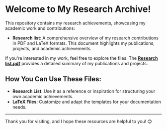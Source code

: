 # Welcome to My Research Archive!

This repository contains my research achievements, showcasing my academic work and contributions:

- **Research list**: A comprehensive overview of my research contributions in PDF and LaTeX formats. This document highlights my publications, projects, and academic achievements.

If you're interested in my work, feel free to explore the files. The **[Research list.pdf](https://github.com/dgy924143558/GYOUseki/blob/main/Research%20list.pdf)** provides a detailed summary of my publications and projects.

## How You Can Use These Files:
- **Research List**: Use it as a reference or inspiration for structuring your own academic achievements.
- **LaTeX Files**: Customize and adapt the templates for your documentation needs.

---

Thank you for visiting, and I hope these resources are helpful to you! 😊
